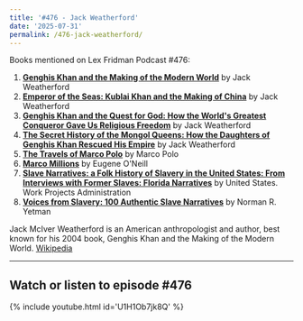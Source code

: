 ```yaml
---
title: '#476 - Jack Weatherford'
date: '2025-07-31'
permalink: /476-jack-weatherford/
---
```


Books mentioned on Lex Fridman Podcast #476:

1. <b><a href="https://amzn.to/46eoA7y" target="_blank" rel="sponsored noopener noreferrer">Genghis Khan and the Making of the Modern World</a></b> by Jack Weatherford
2. <b><a href="https://amzn.to/3JOSJTn" target="_blank" rel="sponsored noopener noreferrer">Emperor of the Seas: Kublai Khan and the Making of China</a></b> by Jack Weatherford
3. <b><a href="https://amzn.to/4g8Z3kA" target="_blank" rel="sponsored noopener noreferrer">Genghis Khan and the Quest for God: How the World's Greatest Conqueror Gave Us Religious Freedom</a></b> by Jack Weatherford
4. <b><a href="https://amzn.to/3JOorA5" target="_blank" rel="sponsored noopener noreferrer">The Secret History of the Mongol Queens: How the Daughters of Genghis Khan Rescued His Empire</a></b> by Jack Weatherford
5. <b><a href="https://amzn.to/4pqHZei" target="_blank" rel="sponsored noopener noreferrer">The Travels of Marco Polo</a></b> by Marco Polo
6. <b><a href="https://amzn.to/4mM6dOh" target="_blank" rel="sponsored noopener noreferrer">Marco Millions</a></b> by Eugene O'Neill
7. <b><a href="https://amzn.to/4nmVRUV" target="_blank" rel="sponsored noopener noreferrer">Slave Narratives: a Folk History of Slavery in the United States: From Interviews with Former Slaves: Florida Narratives</a></b> by United States. Work Projects Administration
8. <b><a href="https://amzn.to/46qY63N" target="_blank" rel="sponsored noopener noreferrer">Voices from Slavery: 100 Authentic Slave Narratives</a></b> by Norman R. Yetman

<!--more-->

Jack McIver Weatherford is an American anthropologist and author, best known for his 2004 book, Genghis Khan and the Making of the Modern World. <a href="https://en.wikipedia.org/wiki/Jack_Weatherford" target="_blank">Wikipedia</a>

- - - - - -

## Watch or listen to episode #476

{% include youtube.html id='U1H1Ob7jk8Q' %}